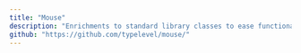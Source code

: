 ```yaml
---
title: "Mouse"
description: "Enrichments to standard library classes to ease functional programming"
github: "https://github.com/typelevel/mouse/"
---
```

